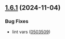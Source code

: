 ## [1.6.1](https://github.com/robertoAraneda/fhir-builder/compare/v1.6.0...v1.6.1) (2024-11-04)


### Bug Fixes

* lint vars ([0503509](https://github.com/robertoAraneda/fhir-builder/commit/050350930a4ae38880526f9217e6c5a36c95489c))
